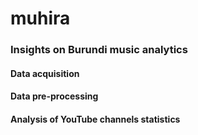 # muhira
### Insights on Burundi music analytics
#### Data acquisition
#### Data pre-processing
#### Analysis of YouTube channels statistics
